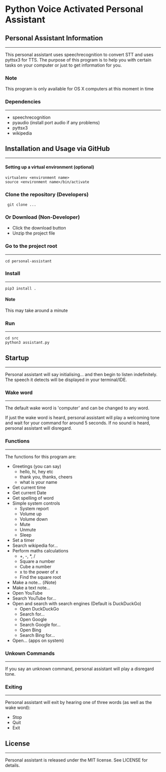 # Python Voice Activated Personal Assistant
## Personal Assistant Information
---
This personal assistant uses speechrecognition to convert STT and uses 
pyttsx3 for TTS. The purpose of this program is to help you with certain tasks 
on your computer or just to get information for you.

### Note
This program is only available for OS X computers at this moment in time

### Dependencies
---
* speechrecognition
* pyaudio (install port audio if any problems)
* pyttsx3
* wikipedia

## Installation and Usage via GitHub
---
#### Setting up a virtual environment (optional)
```
virtualenv <environment name>
source <environment name>/bin/activate
```

### Clone the repository (Developers)
```
 git clone ...
```

### Or Download (Non-Developer)
* Click the download button
* Unzip the project file

### Go to the project root
---
```
cd personal-assistant
```

### Install
---
```
pip3 install .
```
#### Note
This may take around a minute

### Run
---
``` 
cd src
python3 assistant.py
```

## Startup
---
Personal assistant will say initialising... and then begin to listen indefinitely.
The speech it detects will be displayed in your terminal/IDE.

### Wake word
---
The default wake word is 'computer' and can be changed to any word.

If just the wake word is heard, personal assistant will play a welcoming tone
and wait for your command for around 5 seconds. If no sound is heard, personal
assistant will disregard.

### Functions
---
The functions for this program are:
* Greetings (you can say)
    * hello, hi, hey etc
    * thank you, thanks, cheers
    * what is your name
* Get current time
* Get current Date
* Get spelling of word
* Simple system controls
    * System report
    * Volume up
    * Volume down
    * Mute
    * Unmute
    * Sleep
* Set a timer
* Search wikipedia for...
* Perform maths calculations
    * +, -, *, /
    * Square a number
    * Cube a number
    * x to the power of x
    * Find the square root
* Make a note... (iNote)
* Make a text note...
* Open YouTube
* Search YouTube for...
* Open and search with search engines (Default is DuckDuckGo)
    * Open DuckDuckGo
    * Search for...
    * Open Google
    * Search Google for...
    * Open Bing
    * Search Bing for...
* Open... (apps on system)

### Unkown Commands
---
If you say an unknown command, personal assistant will play a disregard tone.

### Exiting
---
Personal assistant will exit by hearing one of three words (as well as the wake word):
* Stop
* Quit
* Exit

## License
---
Personal assistant is released under the MIT license. See LICENSE for details.